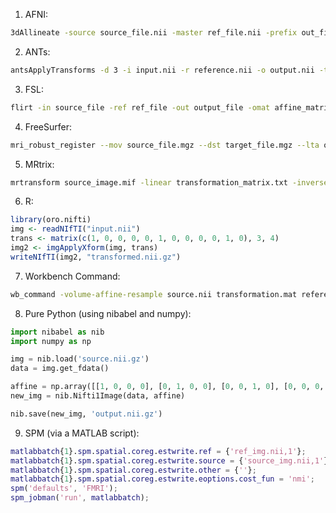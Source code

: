 1. AFNI:
```sh
3dAllineate -source source_file.nii -master ref_file.nii -prefix out_file.nii
```

2. ANTs:
```sh
antsApplyTransforms -d 3 -i input.nii -r reference.nii -o output.nii -t transformation0GenericAffine.mat
```

3. FSL:
```sh
flirt -in source_file -ref ref_file -out output_file -omat affine_matrix -bins 256 -cost corratio -searchrx -90 90 -searchry -90 90 -searchrz -90 90 -dof 12 -interp trilinear
```

4. FreeSurfer:
```sh
mri_robust_register --mov source_file.mgz --dst target_file.mgz --lta output.lta --satit --cost corratio
```

5. MRtrix:
```sh
mrtransform source_image.mif -linear transformation_matrix.txt -inverse output.mif
```

6. R:
```r
library(oro.nifti)
img <- readNIfTI("input.nii")
trans <- matrix(c(1, 0, 0, 0, 0, 1, 0, 0, 0, 0, 1, 0), 3, 4)
img2 <- imgApplyXform(img, trans)
writeNIfTI(img2, "transformed.nii.gz")
```

7. Workbench Command:
```sh
wb_command -volume-affine-resample source.nii transformation.mat reference.nii CUBIC output.nii
```

8. Pure Python (using nibabel and numpy):
```python
import nibabel as nib
import numpy as np

img = nib.load('source.nii.gz')
data = img.get_fdata()

affine = np.array([[1, 0, 0, 0], [0, 1, 0, 0], [0, 0, 1, 0], [0, 0, 0, 1]])
new_img = nib.Nifti1Image(data, affine)

nib.save(new_img, 'output.nii.gz')
```

9. SPM (via a MATLAB script):
```matlab
matlabbatch{1}.spm.spatial.coreg.estwrite.ref = {'ref_img.nii,1'};
matlabbatch{1}.spm.spatial.coreg.estwrite.source = {'source_img.nii,1'};
matlabbatch{1}.spm.spatial.coreg.estwrite.other = {''};
matlabbatch{1}.spm.spatial.coreg.estwrite.eoptions.cost_fun = 'nmi';
spm('defaults', 'FMRI');
spm_jobman('run', matlabbatch);
```